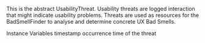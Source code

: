This is the abstract UsabilityThreat. Usability threats are logged interaction that might indicate usability problems. 
Threats are used as resources for the BadSmellFinder to analyse and determine concrete UX Bad Smells.

Instance Variables
	timestamp	<Timestamp> occurrence time of the threat

